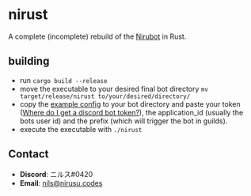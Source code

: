 # nirust
A complete (incomplete) rebuild of the [Nirubot](https://github.com/Nirusu99/nirubot) in Rust.

## building
- run `cargo build --release`
- move the executable to your desired final bot directory `mv target/release/nirust to/your/desired/directory/`
- copy the [example config](./example/config.toml*) to your bot directory and paste your token \([Where do I get a discord bot token?](https://discord.com/developers/docs/intro)\), the application_id (usually the bots user id) and the prefix (which will trigger the bot in guilds).
- execute the executable with `./nirust`

## Contact
- **Discord**: ニルス#0420
- **Email**: nils@nirusu.codes
